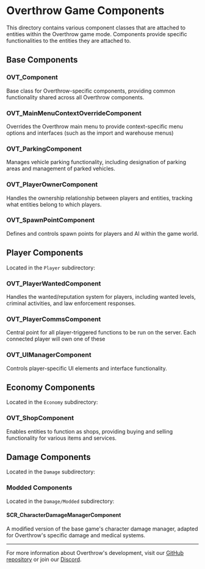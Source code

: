 # Overthrow Game Components

This directory contains various component classes that are attached to entities within the Overthrow game mode. Components provide specific functionalities to the entities they are attached to.

## Base Components

### OVT_Component
Base class for Overthrow-specific components, providing common functionality shared across all Overthrow components.

### OVT_MainMenuContextOverrideComponent
Overrides the Overthrow main menu to provide context-specific menu options and interfaces (such as the import and warehouse menus)

### OVT_ParkingComponent
Manages vehicle parking functionality, including designation of parking areas and management of parked vehicles.

### OVT_PlayerOwnerComponent
Handles the ownership relationship between players and entities, tracking what entities belong to which players.

### OVT_SpawnPointComponent
Defines and controls spawn points for players and AI within the game world.

## Player Components

Located in the `Player` subdirectory:

### OVT_PlayerWantedComponent
Handles the wanted/reputation system for players, including wanted levels, criminal activities, and law enforcement responses.

### OVT_PlayerCommsComponent
Central point for all player-triggered functions to be run on the server. Each connected player will own one of these

### OVT_UIManagerComponent
Controls player-specific UI elements and interface functionality.

## Economy Components

Located in the `Economy` subdirectory:

### OVT_ShopComponent
Enables entities to function as shops, providing buying and selling functionality for various items and services.

## Damage Components

Located in the `Damage` subdirectory:

### Modded Components

Located in the `Damage/Modded` subdirectory:

#### SCR_CharacterDamageManagerComponent
A modified version of the base game's character damage manager, adapted for Overthrow's specific damage and medical systems.

---

For more information about Overthrow's development, visit our [GitHub repository](https://github.com/ArmaOverthrow/Overthrow.Arma4) or join our [Discord](https://discord.gg/j6CvmFfZ95). 